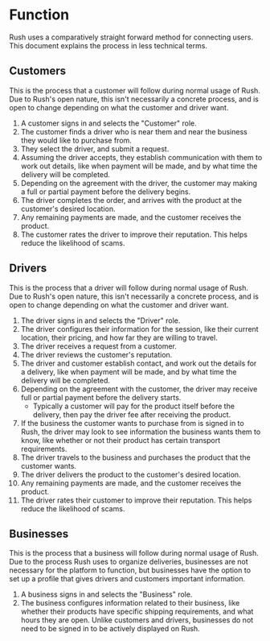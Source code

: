 # Function

Rush uses a comparatively straight forward method for connecting users. This document explains the process in less technical terms.

## Customers

This is the process that a customer will follow during normal usage of Rush. Due to Rush's open nature, this isn't necessarily a concrete process, and is open to change depending on what the customer and driver want.

1. A customer signs in and selects the "Customer" role.
2. The customer finds a driver who is near them and near the business they would like to purchase from.
3. They select the driver, and submit a request.
4. Assuming the driver accepts, they establish communication with them to work out details, like when payment will be made, and by what time the delivery will be completed.
5. Depending on the agreement with the driver, the customer may making a full or partial payment before the delivery begins.
6. The driver completes the order, and arrives with the product at the customer's desired location.
7. Any remaining payments are made, and the customer receives the product.
8. The customer rates the driver to improve their reputation. This helps reduce the likelihood of scams.

## Drivers

This is the process that a driver will follow during normal usage of Rush. Due to Rush's open nature, this isn't necessarily a concrete process, and is open to change depending on what the customer and driver want.

1. The driver signs in and selects the "Driver" role.
2. The driver configures their information for the session, like their current location, their pricing, and how far they are willing to travel.
3. The driver receives a request from a customer.
4. The driver reviews the customer's reputation.
5. The driver and customer establish contact, and work out the details for a delivery, like when payment will be made, and by what time the delivery will be completed.
6. Depending on the agreement with the customer, the driver may receive full or partial payment before the delivery starts.
    - Typically a customer will pay for the product itself before the delivery, then pay the driver fee after receiving the product.
8. If the business the customer wants to purchase from is signed in to Rush, the driver may look to see information the business wants them to know, like whether or not their product has certain transport requirements.
9. The driver travels to the business and purchases the product that the customer wants.
10. The driver delivers the product to the customer's desired location.
11. Any remaining payments are made, and the customer receives the product.
12. The driver rates their customer to improve their reputation. This helps reduce the likelihood of scams.

## Businesses

This is the process that a business will follow during normal usage of Rush. Due to the process Rush uses to organize deliveries, businesses are not necessary for the platform to function, but businesses have the option to set up a profile that gives drivers and customers important information.

1. A business signs in and selects the "Business" role.
2. The business configures information related to their business, like whether their products have specific shipping requirements, and what hours they are open. Unlike customers and drivers, businesses do not need to be signed in to be actively displayed on Rush.
